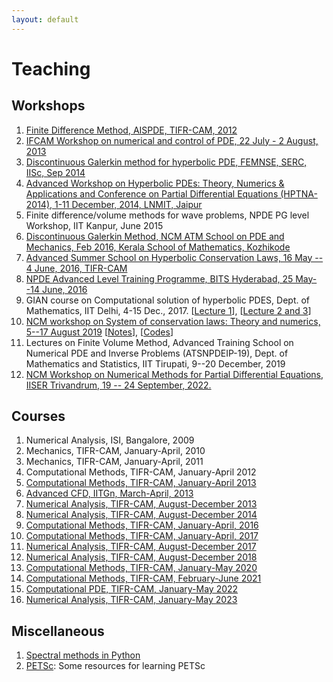 ```yaml
---
layout: default
---
```


# Teaching

## Workshops

<ol>

<li><a href="https://sites.google.com/a/tifrbng.res.in/praveen/teaching/aispde2012">Finite Difference Method, AISPDE, TIFR-CAM, 2012</a></li>

<li><a href="teaching/control2013.html">IFCAM Workshop on numerical and control of PDE, 22 July - 2 August, 2013</a></li>

<li><a href="https://sites.google.com/a/tifrbng.res.in/praveen/teaching/femnse2014">Discontinuous Galerkin method for hyperbolic PDE, FEMNSE, SERC, IISc, Sep 2014</a></li>

<li>
<a href="http://www.lnmiit.ac.in/DisplayDeptPage.aspx?page=om">Advanced Workshop on Hyperbolic PDEs: Theory, Numerics &amp; Applications and Conference on Partial Differential Equations (HPTNA-2014), 1-11 December, 2014, LNMIT, Jaipur</a>
</li>

<li>
Finite difference/volume methods for wave problems, NPDE PG level Workshop, IIT Kanpur, June 2015
</li>

<li>
<a href="teaching/ncmatmw2016.html">Discontinuous Galerkin Method, NCM ATM School on PDE and Mechanics, Feb 2016, Kerala School of Mathematics, Kozhikode</a>
</li>

<li>
<a href="http://conlaw.tifrbng.res.in/">Advanced Summer School on Hyperbolic Conservation Laws, 16 May -- 4 June, 2016, TIFR-CAM</a>
</li>

<li>
<a href="http://www.npde-tca.math.iitb.ac.in/html/advanced.html">NPDE Advanced Level Training Programme, BITS Hyderabad, 25 May--14 June, 2016</a><br>
</li>

<li>
GIAN course on Computational solution of hyperbolic PDES, Dept. of Mathematics, IIT Delhi, 4-15 Dec., 2017. [<a href="http://math.tifrbng.res.in/~praveen/slides/gian2017_RTDG.pdf">Lecture 1</a>], [<a href="http://math.tifrbng.res.in/~praveen/slides/gian2017_estable.pdf">Lecture 2 and 3</a>]
</li>

<li>
<a href="https://www.atmschools.org/school/2019/NCMW/scltn">NCM workshop on System of conservation laws: Theory and numerics, 5--17 August 2019</a> [<a href="http://math.tifrbng.res.in/~praveen/pub/ncm2019.pdf">Notes</a>], [<a href="http://math.tifrbng.res.in/~praveen/pub/ncm2019.tgz">Codes</a>]
</li>

<li>
Lectures on Finite Volume Method, Advanced Training School on Numerical PDE and Inverse Problems (ATSNPDEIP-19), Dept. of Mathematics and Statistics, IIT Tirupati, 9--20 December, 2019
</li>

<li>
<a href="teaching/ncm2022.html">
NCM Workshop on Numerical Methods for Partial Differential Equations, IISER Trivandrum, 19 -- 24 September, 2022.</a>
</li>

</ol>

## Courses

<ol>

<li>Numerical Analysis, ISI, Bangalore, 2009</li>

<li>Mechanics, TIFR-CAM, January-April, 2010</li>

<li>Mechanics, TIFR-CAM, January-April, 2011</li>

<li>Computational Methods, TIFR-CAM, January-April 2012</li>

<li><a href="teaching/cm2013.html">Computational Methods, TIFR-CAM, January-April 2013</a></li>

<li><a href="https://sites.google.com/a/tifrbng.res.in/praveen/teaching/acfd2013">Advanced CFD, IITGn, March-April, 2013</a></li>

<li><a href="https://sites.google.com/a/tifrbng.res.in/praveen/teaching/na2013">Numerical Analysis, TIFR-CAM, August-December 2013</a></li>

<li><a href="https://sites.google.com/a/tifrbng.res.in/praveen/teaching/na2014">Numerical Analysis, TIFR-CAM, August-December 2014</a></li>

<li><a href="teaching/cm2016.html">Computational Methods, TIFR-CAM, January-April, 2016</a></li>

<li><a href="teaching/cm2017.html">Computational Methods, TIFR-CAM, January-April, 2017</a></li>

<li><a href="teaching/na2017.html">Numerical Analysis, TIFR-CAM, August-December 2017</a></li>

<li><a href="teaching/na2018.html">Numerical Analysis, TIFR-CAM, August-December 2018</a></li>

<li><a href="teaching/cm2020.html">Computational Methods, TIFR-CAM, January-May 2020</a></li>

<li><a href="teaching/cm2021.html">Computational Methods, TIFR-CAM, February-June 2021</a></li>

<li><a href="teaching/cm2022.html">Computational PDE, TIFR-CAM, January-May 2022</a></li>

<li><a href="teaching/na2023.html">Numerical Analysis, TIFR-CAM, January-May 2023</a></li>

</ol>

## Miscellaneous

<ol>

<li>
<a href="teaching/chebpy.html">Spectral methods in Python</a>
</li>

<li>
<a href="teaching/petsc.html">PETSc</a>: Some resources for learning PETSc
</li>

</ol>

